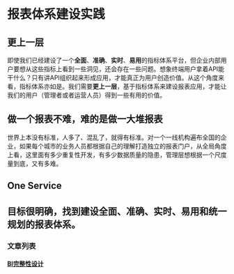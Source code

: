 # 报表体系建设实践
## 更上一层
即使我们已经建设了一个**全面**、**准确**、**实时**、**易用**的指标体系平台，但企业内部用户要想从这些指标上看到一些洞见，还会存在一些问题。想象终端用户拿着API能干什么？只有讲API组织起来形成应用，才能真正为用户创造价值。从这个角度来看，指标体系亦如是。我们需要**更上一层**，基于指标体系来建设报表应用，才能让我们的用户（管理者或者运营人员）得到一些有用的价值。    
## 做一个报表不难，难的是做一大堆报表   
世界上本没有标准，人多了、混乱了，就得有标准。对一个一线机构遍布全国的企业，如果每个城市的业务人员都根据自己的理解打造独立的报表门户，从全局角度上看，这里面有多少重复性开发，有多少数据质量的隐患，管理层想根据一个尺度量到底，又有多难。    
## One Service   
目标很明确，找到建设**全面**、**准确**、**实时**、**易用**和**统一规划**的报表体系。
--- 
### 文章列表
#### [BI完整性设计](https://github.com/sandsbai/practice-of-BI-design/blob/main/BI%E5%AE%8C%E6%95%B4%E6%80%A7%E8%AE%BE%E8%AE%A1.md)
